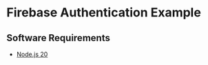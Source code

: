 # Firebase Authentication Example

## Software Requirements
- [Node.js 20](https://nodejs.org/en)


